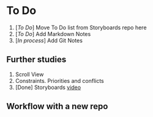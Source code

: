 # To Do

1. [*To Do*] Move To Do list from Storyboards repo here
2. [*To Do*] Add Markdown Notes
3. [*In process*] Add Git Notes

## Further studies

1. Scroll View
2. Constraints. Priorities and conflicts
3. [Done] Storyboards [video](https://www.youtube.com/watch?v=EYx3Hxs88zE&ab_channel=%D0%92%D0%BE%D0%B9%D1%82%D0%B8%D0%B2IT)


## Workflow with a new repo